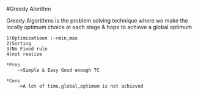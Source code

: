 #Greedy Alorithm

Greedy Algorithms is the problem solving technique where we make the locally optimum choice at each stage & hope to achieve a global optimum

    1)Optimizatioon :->min,max
    2)Sorting
    3)No Fixed rule
    4)not realize

    *Pros
        ->Simple & Easy Good enough TC

    *Cons
        ->A lot of time,global,optimum is not achieved
